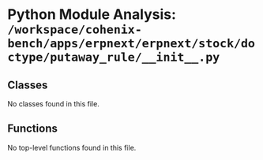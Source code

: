 # Python Module Analysis: `/workspace/cohenix-bench/apps/erpnext/erpnext/stock/doctype/putaway_rule/__init__.py`

## Classes

No classes found in this file.


## Functions

No top-level functions found in this file.
